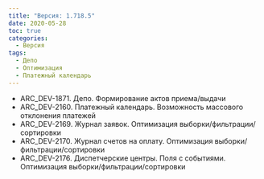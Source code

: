 ```yaml
---
title: "Версия: 1.718.5"
date: 2020-05-28
toc: true
categories:
  - Версия
tags:
  - Депо
  - Оптимизация
  - Платежный календарь
---
```


-   ARC_DEV-1871. Депо. Формирование актов приема/выдачи
-   ARC_DEV-2160. Платежный календарь. Возможность массового отклонения платежей
-   ARC_DEV-2169. Журнал заявок. Оптимизация выборки/фильтрации/сортировки
-   ARC_DEV-2170. Журнал счетов на оплату. Оптимизация выборки/фильтрации/сортировки
-   ARC_DEV-2176. Диспетчерские центры. Поля с событиями. Оптимизация выборки/фильтрации/сортировки
